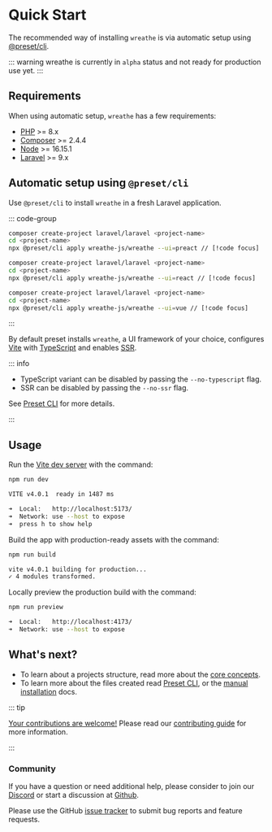 # Quick Start

The recommended way of installing `wreathe` is via automatic setup using [@preset/cli](https://preset.dev).

::: warning
wreathe is currently in `alpha` status and not ready for production use yet.
:::

## Requirements

When using automatic setup, `wreathe` has a few requirements:

* [PHP](https://www.php.net/manual/de/intro-whatis.php) >= 8.x
* [Composer](https://getcomposer.org/) >= 2.4.4
* [Node](https://nodejs.org/en/) >= 16.15.1
* [Laravel](https://laravel.com/) >= 9.x

## Automatic setup using `@preset/cli`

Use `@preset/cli` to install `wreathe` in a fresh Laravel application.

::: code-group

```bash [Preact]
composer create-project laravel/laravel <project-name>
cd <project-name>
npx @preset/cli apply wreathe-js/wreathe --ui=preact // [!code focus]
```

```bash [React]
composer create-project laravel/laravel <project-name>
cd <project-name>
npx @preset/cli apply wreathe-js/wreathe --ui=react // [!code focus]
```

```bash [Vue]
composer create-project laravel/laravel <project-name>
cd <project-name>
npx @preset/cli apply wreathe-js/wreathe --ui=vue // [!code focus]
```

:::

By default preset installs `wreathe`, a UI framework of your choice, configures [Vite](https://vitejs.dev) with [TypeScript](https://www.typescriptlang.org/) and enables [SSR](/advanced-usage/server-side-rendering).

::: info

- TypeScript variant can be disabled by passing the `--no-typescript` flag.<br />
- SSR can be disabled by passing the `--no-ssr` flag.

See [Preset CLI](/api/preset-cli) for more details.

:::

## Usage

Run the [Vite dev server](https://vitejs.dev/config/server-options.html) with the command:

```bash
npm run dev

VITE v4.0.1  ready in 1487 ms

➜  Local:   http://localhost:5173/
➜  Network: use --host to expose
➜  press h to show help
```

Build the app with production-ready assets with the command:

```bash
npm run build

vite v4.0.1 building for production...
✓ 4 modules transformed.
```

Locally preview the production build with the command:

```bash
npm run preview

➜  Local:   http://localhost:4173/
➜  Network: use --host to expose
```

## What's next?

* To learn about a projects structure, read more about the [core concepts](/guide/getting-started/core-concepts).
* To learn more about the files created read [Preset CLI](/api/preset-cli), or the [manual installation](/advanced-usage/manual-installation) docs.

::: tip

<ins>Your contributions are welcome!</ins> Please read our [contributing guide](https://github.com/wreathe-js/wreathe/blob/main/CONTRIBUTING.md) for more information.

:::

### Community

If you have a question or need additional help, please consider to join our [Discord](https://discord.gg/C5E2ChNE) or start a discussion at [Github](https://github.com/wreathe-js).

Please use the GitHub [issue tracker](https://github.com/wreathe-js/wreathe/issues) to submit bug reports and feature requests.
